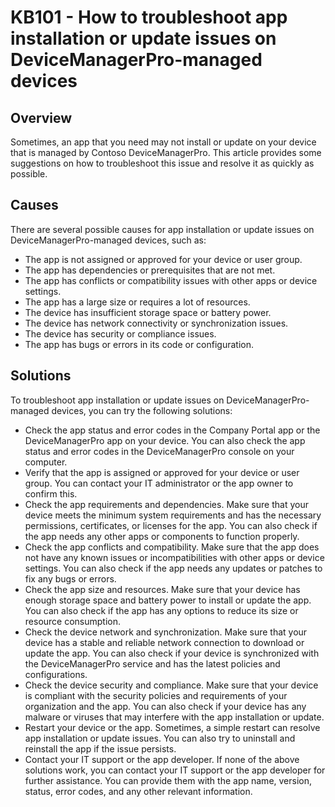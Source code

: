 <title>
---
title: KB101 - How to troubleshoot app installation or update issues on DeviceManagerPro-managed devices
---
</title>

# KB101 - How to troubleshoot app installation or update issues on DeviceManagerPro-managed devices

## Overview

Sometimes, an app that you need may not install or update on your device that is managed by Contoso DeviceManagerPro. This article provides some suggestions on how to troubleshoot this issue and resolve it as quickly as possible.

## Causes

There are several possible causes for app installation or update issues on DeviceManagerPro-managed devices, such as:

-   The app is not assigned or approved for your device or user group.
-   The app has dependencies or prerequisites that are not met.
-   The app has conflicts or compatibility issues with other apps or device settings.
-   The app has a large size or requires a lot of resources.
-   The device has insufficient storage space or battery power.
-   The device has network connectivity or synchronization issues.
-   The device has security or compliance issues.
-   The app has bugs or errors in its code or configuration.

## Solutions

To troubleshoot app installation or update issues on DeviceManagerPro-managed devices, you can try the following solutions:

-   Check the app status and error codes in the Company Portal app or the DeviceManagerPro app on your device. You can also check the app status and error codes in the DeviceManagerPro console on your computer.
-   Verify that the app is assigned or approved for your device or user group. You can contact your IT administrator or the app owner to confirm this.
-   Check the app requirements and dependencies. Make sure that your device meets the minimum system requirements and has the necessary permissions, certificates, or licenses for the app. You can also check if the app needs any other apps or components to function properly.
-   Check the app conflicts and compatibility. Make sure that the app does not have any known issues or incompatibilities with other apps or device settings. You can also check if the app needs any updates or patches to fix any bugs or errors.
-   Check the app size and resources. Make sure that your device has enough storage space and battery power to install or update the app. You can also check if the app has any options to reduce its size or resource consumption.
-   Check the device network and synchronization. Make sure that your device has a stable and reliable network connection to download or update the app. You can also check if your device is synchronized with the DeviceManagerPro service and has the latest policies and configurations.
-   Check the device security and compliance. Make sure that your device is compliant with the security policies and requirements of your organization and the app. You can also check if your device has any malware or viruses that may interfere with the app installation or update.
-   Restart your device or the app. Sometimes, a simple restart can resolve app installation or update issues. You can also try to uninstall and reinstall the app if the issue persists.
-   Contact your IT support or the app developer. If none of the above solutions work, you can contact your IT support or the app developer for further assistance. You can provide them with the app name, version, status, error codes, and any other relevant information.
